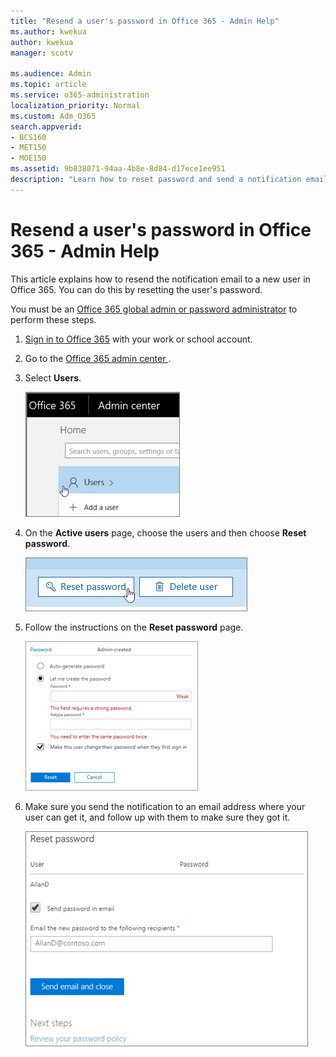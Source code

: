 ```yaml
---
title: "Resend a user's password in Office 365 - Admin Help"
ms.author: kwekua
author: kwekua
manager: scotv

ms.audience: Admin
ms.topic: article
ms.service: o365-administration
localization_priority: Normal
ms.custom: Adm_O365
search.appverid:
- BCS160
- MET150
- MOE150
ms.assetid: 9b838071-94aa-4b8e-8d84-d17ece1ee951
description: "Learn how to reset password and send a notification email to a new Office 365 user. "
---
```


# Resend a user's password in Office 365 - Admin Help

This article explains how to resend the notification email to a new user in Office 365. You can do this by resetting the user's password.
  
You must be an [Office 365 global admin or password administrator](about-admin-roles.md) to perform these steps. 
  
1. [Sign in to Office 365](where-to-sign-in.md) with your work or school account. 
    
2. Go to the [ Office 365 admin center ](../admin-overview/about-the-admin-center.md).
    
3. Select **Users**.
    
    ![Click on User.](../media/1596dc50-1d06-4b3a-83c3-2791d0856d6f.png)
  
4. On the **Active users** page, choose the users and then choose **Reset password**.
    
    ![The Reset password button.](../media/b2c7f0c6-3297-48a6-b77e-e6877222b9db.png)
  
5. Follow the instructions on the **Reset password** page. 
    
    ![Create a password.](../media/dc90e67d-65ec-49d1-a3af-8bc53b59b4fb.png)
  
6. Make sure you send the notification to an email address where your user can get it, and follow up with them to make sure they got it.
    
    ![Screenshot: Send reset password notification email to user](../media/cc5110af-f9e8-4777-a0fc-9db76e0ddf73.png)
  

